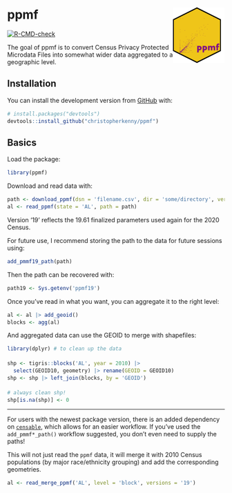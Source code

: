 
<!-- README.md is generated from README.Rmd. Please edit that file -->

# ppmf <a href='https://christophertkenny.com/ppmf/'><img src='man/figures/logo.png' align="right" height="129" /></a>

<!-- badges: start -->

[![R-CMD-check](https://github.com/christopherkenny/ppmf/workflows/R-CMD-check/badge.svg)](https://github.com/christopherkenny/ppmf/actions)
<!-- badges: end -->

The goal of ppmf is to convert Census Privacy Protected Microdata Files
into somewhat wider data aggregated to a geographic level.

## Installation

You can install the development version from
[GitHub](https://github.com/) with:

``` r
# install.packages("devtools")
devtools::install_github("christopherkenny/ppmf")
```

## Basics

Load the package:

``` r
library(ppmf)
```

Download and read data with:

``` r
path <- download_ppmf(dsn = 'filename.csv', dir = 'some/directory', version = '19')
al <- read_ppmf(state = 'AL', path = path)
```

Version ‘19’ reflects the 19.61 finalized parameters used again for the
2020 Census.

For future use, I recommend storing the path to the data for future
sessions using:

``` r
add_pmmf19_path(path)
```

Then the path can be recovered with:

``` r
path19 <- Sys.getenv('ppmf19')
```

Once you’ve read in what you want, you can aggregate it to the right
level:

``` r
al <- al |> add_geoid()
blocks <- agg(al)
```

And aggregated data can use the GEOID to merge with shapefiles:

``` r
library(dplyr) # to clean up the data

shp <- tigris::blocks('AL', year = 2010) |> 
  select(GEOID10, geometry) |> rename(GEOID = GEOID10)
shp <- shp |> left_join(blocks, by = 'GEOID')

# always clean shp!
shp[is.na(shp)] <- 0
```

------------------------------------------------------------------------

For users with the newest package version, there is an added dependency
on [`censable`](https://christophertkenny.com/censable/), which
allows for an easier workflow. If you’ve used the `add_pmmf*_path()`
workflow suggested, you don’t even need to supply the paths!

This will not just read the `ppmf` data, it will merge it with 2010
Census populations (by major race/ethnicity grouping) and add the
corresponding geometries.

``` r
al <- read_merge_ppmf('AL', level = 'block', versions = '19')
```
